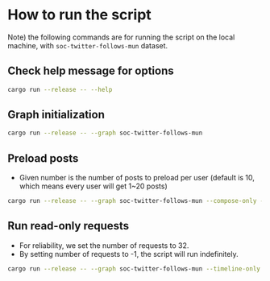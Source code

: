 # How to run the script
Note) the following commands are for running the script on the local machine, with `soc-twitter-follows-mun` dataset.

## Check help message for options
```bash
cargo run --release -- --help
```

## Graph initialization
```bash
cargo run --release -- --graph soc-twitter-follows-mun
```

## Preload posts
- Given number is the number of posts to preload per user (default is 10, which means every user will get 1~20 posts)
```bash
cargo run --release -- --graph soc-twitter-follows-mun --compose-only --num-requests=10 --print-every=1000
```

## Run read-only requests
- For reliability, we set the number of requests to 32.
- By setting number of requests to -1, the script will run indefinitely.
```bash
cargo run --release -- --graph soc-twitter-follows-mun --timeline-only --num-requests=-1 --limit=32
```
